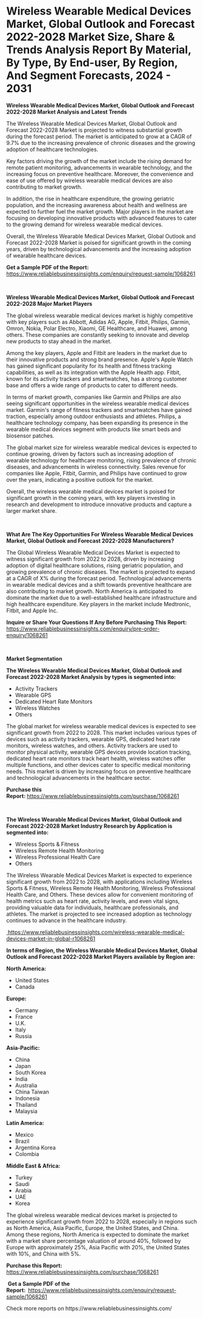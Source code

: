 <p><h1>Wireless Wearable Medical Devices Market, Global Outlook and Forecast 2022-2028 Market Size, Share & Trends Analysis Report By Material, By Type, By End-user, By Region, And Segment Forecasts, 2024 - 2031</h1></p><p><strong>Wireless Wearable Medical Devices Market, Global Outlook and Forecast 2022-2028 Market Analysis and Latest Trends</strong></p>
<p><p>The Wireless Wearable Medical Devices Market, Global Outlook and Forecast 2022-2028 Market is projected to witness substantial growth during the forecast period. The market is anticipated to grow at a CAGR of 9.7% due to the increasing prevalence of chronic diseases and the growing adoption of healthcare technologies. </p><p>Key factors driving the growth of the market include the rising demand for remote patient monitoring, advancements in wearable technology, and the increasing focus on preventive healthcare. Moreover, the convenience and ease of use offered by wireless wearable medical devices are also contributing to market growth.</p><p>In addition, the rise in healthcare expenditure, the growing geriatric population, and the increasing awareness about health and wellness are expected to further fuel the market growth. Major players in the market are focusing on developing innovative products with advanced features to cater to the growing demand for wireless wearable medical devices.</p><p>Overall, the Wireless Wearable Medical Devices Market, Global Outlook and Forecast 2022-2028 Market is poised for significant growth in the coming years, driven by technological advancements and the increasing adoption of wearable healthcare devices.</p></p>
<p><strong>Get a Sample PDF of the Report:&nbsp;</strong> <a href="https://www.reliablebusinessinsights.com/enquiry/request-sample/1068261">https://www.reliablebusinessinsights.com/enquiry/request-sample/1068261</a></p>
<p>&nbsp;</p>
<p><strong>Wireless Wearable Medical Devices Market, Global Outlook and Forecast 2022-2028 Major Market Players</strong></p>
<p><p>The global wireless wearable medical devices market is highly competitive with key players such as Abbott, Adidas AG, Apple, Fitbit, Philips, Garmin, Omron, Nokia, Polar Electro, Xiaomi, GE Healthcare, and Huawei, among others. These companies are constantly seeking to innovate and develop new products to stay ahead in the market.</p><p>Among the key players, Apple and Fitbit are leaders in the market due to their innovative products and strong brand presence. Apple's Apple Watch has gained significant popularity for its health and fitness tracking capabilities, as well as its integration with the Apple Health app. Fitbit, known for its activity trackers and smartwatches, has a strong customer base and offers a wide range of products to cater to different needs.</p><p>In terms of market growth, companies like Garmin and Philips are also seeing significant opportunities in the wireless wearable medical devices market. Garmin's range of fitness trackers and smartwatches have gained traction, especially among outdoor enthusiasts and athletes. Philips, a healthcare technology company, has been expanding its presence in the wearable medical devices segment with products like smart beds and biosensor patches.</p><p>The global market size for wireless wearable medical devices is expected to continue growing, driven by factors such as increasing adoption of wearable technology for healthcare monitoring, rising prevalence of chronic diseases, and advancements in wireless connectivity. Sales revenue for companies like Apple, Fitbit, Garmin, and Philips have continued to grow over the years, indicating a positive outlook for the market.</p><p>Overall, the wireless wearable medical devices market is poised for significant growth in the coming years, with key players investing in research and development to introduce innovative products and capture a larger market share.</p></p>
<p>&nbsp;</p>
<p><strong>What Are The Key Opportunities For Wireless Wearable Medical Devices Market, Global Outlook and Forecast 2022-2028 Manufacturers?</strong></p>
<p><p>The Global Wireless Wearable Medical Devices Market is expected to witness significant growth from 2022 to 2028, driven by increasing adoption of digital healthcare solutions, rising geriatric population, and growing prevalence of chronic diseases. The market is projected to expand at a CAGR of X% during the forecast period. Technological advancements in wearable medical devices and a shift towards preventive healthcare are also contributing to market growth. North America is anticipated to dominate the market due to a well-established healthcare infrastructure and high healthcare expenditure. Key players in the market include Medtronic, Fitbit, and Apple Inc.</p></p>
<p><strong>Inquire or Share Your Questions If Any Before Purchasing This Report:</strong> <a href="https://www.reliablebusinessinsights.com/enquiry/pre-order-enquiry/1068261">https://www.reliablebusinessinsights.com/enquiry/pre-order-enquiry/1068261</a></p>
<p>&nbsp;</p>
<p><strong>Market Segmentation</strong></p>
<p><strong>The Wireless Wearable Medical Devices Market, Global Outlook and Forecast 2022-2028 Market Analysis by types is segmented into:</strong></p>
<p><ul><li>Activity Trackers</li><li>Wearable GPS</li><li>Dedicated Heart Rate Monitors</li><li>Wireless Watches</li><li>Others</li></ul></p>
<p><p>The global market for wireless wearable medical devices is expected to see significant growth from 2022 to 2028. This market includes various types of devices such as activity trackers, wearable GPS, dedicated heart rate monitors, wireless watches, and others. Activity trackers are used to monitor physical activity, wearable GPS devices provide location tracking, dedicated heart rate monitors track heart health, wireless watches offer multiple functions, and other devices cater to specific medical monitoring needs. This market is driven by increasing focus on preventive healthcare and technological advancements in the healthcare sector.</p></p>
<p><strong>Purchase this Report:&nbsp;</strong><a href="https://www.reliablebusinessinsights.com/purchase/1068261">https://www.reliablebusinessinsights.com/purchase/1068261</a></p>
<p>&nbsp;</p>
<p><strong>The Wireless Wearable Medical Devices Market, Global Outlook and Forecast 2022-2028 Market Industry Research by Application is segmented into:</strong></p>
<p><ul><li>Wireless Sports & Fitness</li><li>Wireless Remote Health Monitoring</li><li>Wireless Professional Health Care</li><li>Others</li></ul></p>
<p><p>The Wireless Wearable Medical Devices Market is expected to experience significant growth from 2022 to 2028, with applications including Wireless Sports & Fitness, Wireless Remote Health Monitoring, Wireless Professional Health Care, and Others. These devices allow for convenient monitoring of health metrics such as heart rate, activity levels, and even vital signs, providing valuable data for individuals, healthcare professionals, and athletes. The market is projected to see increased adoption as technology continues to advance in the healthcare industry.</p></p>
<p><a href="https://www.reliablebusinessinsights.com/wireless-wearable-medical-devices-market-in-global-r1068261">&nbsp;https://www.reliablebusinessinsights.com/wireless-wearable-medical-devices-market-in-global-r1068261</a></p>
<p><strong>In terms of Region, the Wireless Wearable Medical Devices Market, Global Outlook and Forecast 2022-2028 Market Players available by Region are:</strong></p>
<p>
    <p> <strong> North America: </strong>
        <ul>
            <li>United States</li>
            <li>Canada</li>
        </ul>
        </p> 
    <p> <strong> Europe: </strong>
        <ul>
            <li>Germany</li>
            <li>France</li>
            <li>U.K.</li>
            <li>Italy</li>
            <li>Russia</li>
        </ul>
        </p> 
    <p> <strong> Asia-Pacific: </strong>
        <ul>
            <li>China</li>
            <li>Japan</li>
            <li>South Korea</li>
            <li>India</li>
            <li>Australia</li>
            <li>China Taiwan</li>
            <li>Indonesia</li>
            <li>Thailand</li>
            <li>Malaysia</li>
        </ul>
        </p> 
    <p> <strong> Latin America: </strong>
        <ul>
            <li>Mexico</li>
            <li>Brazil</li>
            <li>Argentina Korea</li>
            <li>Colombia</li>
        </ul>
        </p> 
    <p> <strong> Middle East & Africa: </strong>
        <ul>
            <li>Turkey</li>
            <li>Saudi</li>
            <li>Arabia</li>
            <li>UAE</li>
            <li>Korea</li>
        </ul>
    </p>
    </p>
<p><p>The global wireless wearable medical devices market is projected to experience significant growth from 2022 to 2028, especially in regions such as North America, Asia Pacific, Europe, the United States, and China. Among these regions, North America is expected to dominate the market with a market share percentage valuation of around 40%, followed by Europe with approximately 25%, Asia Pacific with 20%, the United States with 10%, and China with 5%.</p></p>
<p><strong>Purchase this Report: </strong><a href="https://www.reliablebusinessinsights.com/purchase/1068261">https://www.reliablebusinessinsights.com/purchase/1068261</a></p>
<p>&nbsp;<strong>Get a Sample PDF of the Report:&nbsp;&nbsp;</strong><a href="https://www.reliablebusinessinsights.com/enquiry/request-sample/1068261">https://www.reliablebusinessinsights.com/enquiry/request-sample/1068261</a></p>
<p><strong></strong></p>
<p>Check more reports on https://www.reliablebusinessinsights.com/</p>